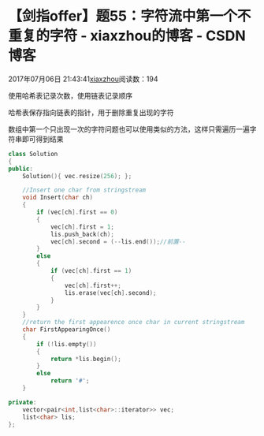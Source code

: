 # 【剑指offer】题55：字符流中第一个不重复的字符 - xiaxzhou的博客 - CSDN博客





2017年07月06日 21:43:41[xiaxzhou](https://me.csdn.net/xiaxzhou)阅读数：194








> 
使用哈希表记录次数，使用链表记录顺序 

  哈希表保存指向链表的指针，用于删除重复出现的字符


数组中第一个只出现一次的字符问题也可以使用类似的方法，这样只需遍历一遍字符串即可得到结果

```cpp
class Solution
{
public:
    Solution(){ vec.resize(256); };

    //Insert one char from stringstream
    void Insert(char ch)
    {
        if (vec[ch].first == 0)
        {
            vec[ch].first = 1;
            lis.push_back(ch);
            vec[ch].second = (--lis.end());//前置--
        }
        else 
        {
            if (vec[ch].first == 1)
            {
                vec[ch].first++; 
                lis.erase(vec[ch].second);
            }
        }
    }
    //return the first appearence once char in current stringstream
    char FirstAppearingOnce()
    {
        if (!lis.empty())
        {
            return *lis.begin();
        }
        else
            return '#';
    }

private:
    vector<pair<int,list<char>::iterator>> vec;
    list<char> lis;
};
```



